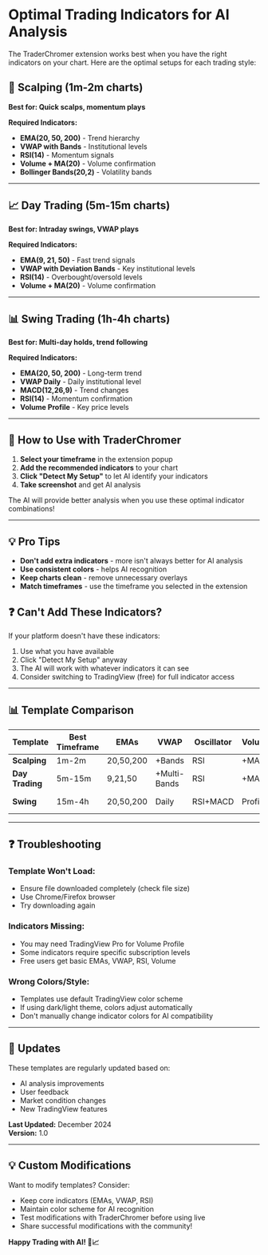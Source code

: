 # Optimal Trading Indicators for AI Analysis

The TraderChromer extension works best when you have the right indicators on your chart. Here are the optimal setups for each trading style:

## 🎯 Scalping (1m-2m charts)
**Best for: Quick scalps, momentum plays**

**Required Indicators:**
- **EMA(20, 50, 200)** - Trend hierarchy
- **VWAP with Bands** - Institutional levels  
- **RSI(14)** - Momentum signals
- **Volume + MA(20)** - Volume confirmation
- **Bollinger Bands(20,2)** - Volatility bands

---

## 📈 Day Trading (5m-15m charts)  
**Best for: Intraday swings, VWAP plays**

**Required Indicators:**
- **EMA(9, 21, 50)** - Fast trend signals
- **VWAP with Deviation Bands** - Key institutional levels
- **RSI(14)** - Overbought/oversold levels
- **Volume + MA(20)** - Volume confirmation

---

## 📊 Swing Trading (1h-4h charts)
**Best for: Multi-day holds, trend following**

**Required Indicators:**
- **EMA(20, 50, 200)** - Long-term trend
- **VWAP Daily** - Daily institutional level
- **MACD(12,26,9)** - Trend changes
- **RSI(14)** - Momentum confirmation  
- **Volume Profile** - Key price levels

---

## 🤖 How to Use with TraderChromer

1. **Select your timeframe** in the extension popup
2. **Add the recommended indicators** to your chart
3. **Click "Detect My Setup"** to let AI identify your indicators
4. **Take screenshot** and get AI analysis

The AI will provide better analysis when you use these optimal indicator combinations!

---

## 💡 Pro Tips

- **Don't add extra indicators** - more isn't always better for AI analysis
- **Use consistent colors** - helps AI recognition
- **Keep charts clean** - remove unnecessary overlays
- **Match timeframes** - use the timeframe you selected in the extension

## ❓ Can't Add These Indicators?

If your platform doesn't have these indicators:
1. Use what you have available
2. Click "Detect My Setup" anyway  
3. The AI will work with whatever indicators it can see
4. Consider switching to TradingView (free) for full indicator access

---

## 📊 **Template Comparison**

| Template | Best Timeframe | EMAs | VWAP | Oscillator | Volume | Special |
|----------|---------------|------|------|------------|---------|---------|
| **Scalping** | 1m-2m | 20,50,200 | +Bands | RSI | +MA | Bollinger |
| **Day Trading** | 5m-15m | 9,21,50 | +Multi-Bands | RSI | +MA | Fast EMAs |
| **Swing** | 15m-4h | 20,50,200 | Daily | RSI+MACD | Profile | Volume Profile |

---

## ❓ **Troubleshooting**

### **Template Won't Load:**
- Ensure file downloaded completely (check file size)
- Use Chrome/Firefox browser
- Try downloading again

### **Indicators Missing:**
- You may need TradingView Pro for Volume Profile
- Some indicators require specific subscription levels
- Free users get basic EMAs, VWAP, RSI, Volume

### **Wrong Colors/Style:**
- Templates use default TradingView color scheme
- If using dark/light theme, colors adjust automatically
- Don't manually change indicator colors for AI compatibility

---

## 🔄 **Updates**

These templates are regularly updated based on:
- AI analysis improvements
- User feedback
- Market condition changes
- New TradingView features

**Last Updated:** December 2024  
**Version:** 1.0

---

## 💡 **Custom Modifications**

Want to modify templates? Consider:
- Keep core indicators (EMAs, VWAP, RSI)
- Maintain color scheme for AI recognition
- Test modifications with TraderChromer before using live
- Share successful modifications with the community!

**Happy Trading with AI! 🤖📈** 